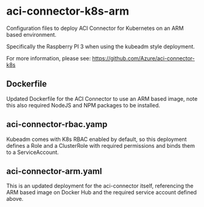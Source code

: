 # aci-connector-k8s-arm
Configuration files to deploy ACI Connector for Kubernetes on an ARM based environment.

Specifically the Raspberry PI 3 when using the kubeadm style deployment.

For more information, please see: https://github.com/Azure/aci-connector-k8s

## Dockerfile

Updated Dockerfile for the ACI Connector to use an ARM based image, note this also required NodeJS and NPM packages to be installed.

## aci-connector-rbac.yamp

Kubeadm comes with K8s RBAC enabled by default, so this deployment defines a Role and a ClusterRole with required permissions and binds them to a ServiceAccount.

## aci-connector-arm.yaml

This is an updated deployment for the aci-connector itself, referencing the ARM based image on Docker Hub and the required service account defined above.
